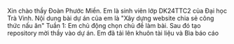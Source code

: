 Xin chào thầy Đoàn Phước Miền. Em là sinh viên lớp DK24TTC2 của Đại học Trà Vinh. 
Nội dung bài dự án của em là "Xây dựng website chia sẻ công thức nấu ăn"
Tuần 1: Em chủ động chọn chủ đề làm bài. Sau đó tạo repository mời thầy vào dự án. 
Em đã tải lên khuôn tài liệu và Bìa báo cáo
